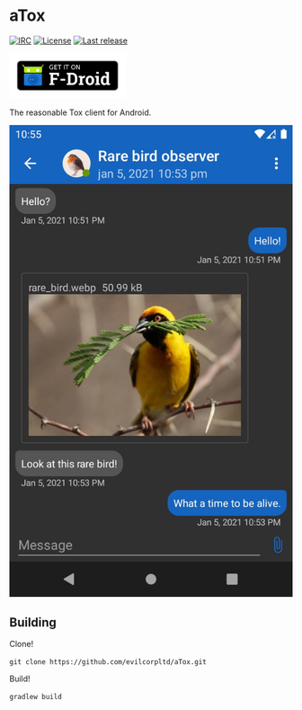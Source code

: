 # aTox

[![IRC](https://img.shields.io/badge/freenode-%23atox-brightgreen.svg)](https://webchat.freenode.net/?channels=#atox)
[![License](https://img.shields.io/github/license/evilcorpltd/aTox)](https://github.com/evilcorpltd/aTox/blob/master/LICENSE)
[![Last release](https://img.shields.io/github/v/release/evilcorpltd/aTox)](https://github.com/evilcorpltd/aTox/releases)

[<img src="img/get-it-on-fdroid.png" alt="Get aTox on F-Droid" height="80">](https://f-droid.org/packages/ltd.evilcorp.atox)

The reasonable Tox client for Android.

![aTox screenshot](/fastlane/metadata/android/en-US/images/phoneScreenshots/1.jpg)

## Building

Clone!

`git clone https://github.com/evilcorpltd/aTox.git`

Build!

`gradlew build`
